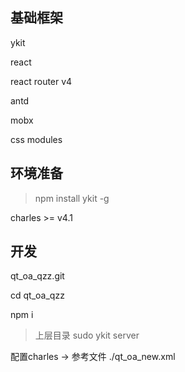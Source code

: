## 基础框架
ykit

react

react router v4

antd

mobx

css modules

## 环境准备

> npm install ykit -g

charles >= v4.1

## 开发 


qt_oa_qzz.git

cd qt_oa_qzz

npm i 
> 上层目录 sudo ykit server 

配置charles -> 参考文件 ./qt_oa_new.xml




